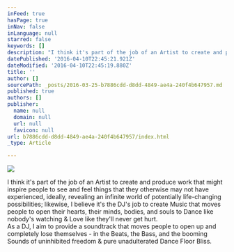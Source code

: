 ```yaml
---
inFeed: true
hasPage: true
inNav: false
inLanguage: null
starred: false
keywords: []
description: "I think it's part of the job of an Artist to create and produce work that might inspire people to see and feel things that they otherwise may not have experienced, ideally, revealing an infinite world of potentially life-changing possibilities; similarly, I believe it's the DJ's job to create Music that moves people to open their hearts, minds, bodies, and souls to Dance like nobody's watching & Love like they'll never get hurt. My job as a DJ is to provide a soundtrack that allows people to completely open up & lose themselves to where the Beats,  the Bass, & the bumping Sounds of uninhibited freedom unite in a union of pure, present unadulterated Dance-Floor bliss. "
datePublished: '2016-04-10T22:45:21.921Z'
dateModified: '2016-04-10T22:45:19.880Z'
title: ''
author: []
sourcePath: _posts/2016-03-25-b7886cdd-d8dd-4849-ae4a-240f4b647957.md
published: true
authors: []
publisher:
  name: null
  domain: null
  url: null
  favicon: null
url: b7886cdd-d8dd-4849-ae4a-240f4b647957/index.html
_type: Article

---
```

![](https://s3-us-west-2.amazonaws.com/the-grid-img/p/7df09ff332e1223e35eeabe42be0ccd6ea3de3e9.jpg)

I think it's part of the job of an Artist to create and produce work that might inspire people to see and feel things that they otherwise may not have experienced, ideally, revealing an infinite world of potentially life-changing possibilities; likewise, I believe it's the DJ's job to create Music that moves people to open their hearts, their minds, bodies, and souls to Dance like nobody's watching & Love like they'll never get hurt.   
As a DJ, I aim to provide a soundtrack that moves people to open up and completely lose themselves - in the Beats, the Bass, and the booming Sounds of uninhibited freedom & pure unadulterated Dance Floor Bliss.
